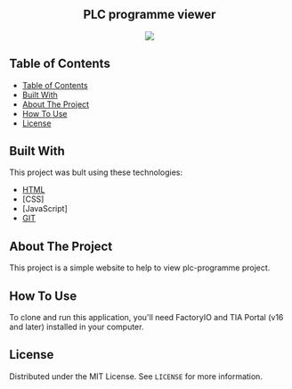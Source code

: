 <h2 align="center">PLC programme viewer</h2>
<p align="center"><img src="documentation\plc_programme_viewer"></p>

## Table of Contents
- [Table of Contents](#table-of-contents)
- [Built With](#built-with)
- [About The Project](#about-the-project)
- [How To Use](#how-to-use)
- [License](#license)

## Built With
This project was bult using these technologies:
 - [HTML](https://en.wikipedia.org/wiki/HTML)
 - [CSS]
 - [JavaScript]
 - [GIT](https://git-scm.com/)
 
## About The Project
This project is a simple website to help to view plc-programme project.

## How To Use

To clone and run this application, you'll need FactoryIO and TIA Portal (v16 and later) installed in your computer. 

## License

Distributed under the MIT License. See `LICENSE` for more information.
